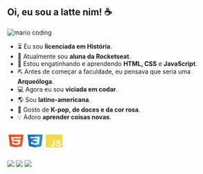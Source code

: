 ## Oi, eu sou a latte nim! ☕
![mario coding](https://i.imgur.com/1ZvVkDc.gif)

* ⏳ Eu sou **licenciada em História**.
* 🚀 Atualmente sou **aluna da Rocketseat**.
* 🌱 Estou engatinhando e aprendendo **HTML, CSS** e **JavaScript**.
* ⛏️ Antes de começar a faculdade, eu pensava que seria uma **Arqueóloga**.
* 💻 Agora eu sou **viciada em codar**. 
* 🌎 Sou **latino-americana**.
* 🧁 Gosto de **K-pop, de doces e da cor rosa**.
* 💡 Adoro **aprender coisas novas**.


<div style="display: inline_block"><br>
 <img align="center" alt="Ana-HTML" height="30" width="40" src="https://raw.githubusercontent.com/devicons/devicon/master/icons/html5/html5-original.svg">
 <img align="center" alt="Ana-CSS" height="30" width="40" src="https://raw.githubusercontent.com/devicons/devicon/master/icons/css3/css3-original.svg">
 <img align="center" alt="Ana-Js" height="30" width="40" src="https://raw.githubusercontent.com/devicons/devicon/master/icons/javascript/javascript-plain.svg">
</div>

  ##
  
<div> 
 <a href="https://discord.com/users/latte nim#5475" target="_blank"><img src="https://img.shields.io/badge/Discord-7289DA?style=for-the-badge&logo=discord&logoColor=white" target="_blank"></a> 
   <a href="https://www.linkedin.com/in/ana-paula-bertuol" target="_blank"><img src="https://img.shields.io/badge/-LinkedIn-%230077B5?style=for-the-badge&logo=linkedin&logoColor=white" target="_blank"></a>
  <a href = "mailto:contatoanabertuol@gmail.com"><img src="https://img.shields.io/badge/-Gmail-%23333?style=for-the-badge&logo=gmail&logoColor=white" target="_blank"></a>
</div>
